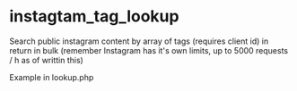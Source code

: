 instagtam_tag_lookup
====================

Search public instagram content by array of tags (requires client id) in return in bulk (remember Instagram has it's own limits, up to 5000 requests / h as of writtin this)

Example in lookup.php
